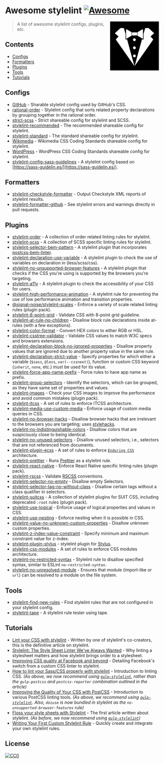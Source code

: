 <!--lint disable awesome-heading-->
# Awesome stylelint [![Awesome](https://awesome.re/badge.svg)](https://awesome.re)

[<img src="https://raw.githubusercontent.com/stylelint/stylelint/master/identity/stylelint-icon-white-512.png" width="160" align="right" alt="stylelint">](https://stylelint.io/)

> A list of awesome stylelint configs, plugins, etc.

## Contents

- [Configs](#configs)
- [Formatters](#formatters)
- [Plugins](#plugins)
- [Tools](#tools)
- [Tutorials](#tutorials)

## Configs

- [GitHub](https://github.com/primer/stylelint-config-primer) - Sharable stylelint config used by GitHub's CSS.
- [rational-order](https://github.com/constverum/stylelint-config-rational-order) - Stylelint config that sorts related property declarations by grouping together in the rational order.
- [strict-scss](https://github.com/wemake-services/wemake-frontend-styleguide/tree/master/packages/stylelint-config-scss) - Strict shareable config for stylelint and SCSS.
- [stylelint-recommended](https://github.com/stylelint/stylelint-config-recommended) - The recommended shareable config for stylelint.
- [stylelint-standard](https://github.com/stylelint/stylelint-config-standard) - The standard shareable config for stylelint.
- [Wikimedia](https://github.com/wikimedia/stylelint-config-wikimedia) - Wikimedia CSS Coding Standards shareable config for stylelint.
- [WordPress](https://github.com/WordPress-Coding-Standards/stylelint-config-wordpress) - WordPress CSS Coding Standards shareable config for stylelint.
- [stylelint-config-sass-guidelines](https://github.com/bjankord/stylelint-config-sass-guidelines) - A stylelint config based on [https://sass-guidelin.es/](https://sass-guidelin.es/).

## Formatters

- [stylelint-checkstyle-formatter](https://github.com/davidtheclark/stylelint-checkstyle-formatter) - Output Checkstyle XML reports of stylelint results.
- [stylelint-formatter-github](https://github.com/hipstersmoothie/stylelint-formatter-github) - See stylelint errors and warnings directly in pull requests.

## Plugins

- [stylelint-order](https://github.com/hudochenkov/stylelint-order) - A collection of order related linting rules for stylelint.
- [stylelint-scss](https://github.com/kristerkari/stylelint-scss) - A collection of SCSS specific linting rules for stylelint.
- [stylelint-selector-bem-pattern](https://github.com/davidtheclark/stylelint-selector-bem-pattern) - A stylelint plugin that incorporates [postcss-bem-linter](https://github.com/postcss/postcss-bem-linter).
- [stylelint-declaration-use-variable](https://github.com/sh-waqar/stylelint-declaration-use-variable) - A stylelint plugin to check the use of variables on declaration in (less/scss/css).
- [stylelint-no-unsupported-browser-features](https://github.com/ismay/stylelint-no-unsupported-browser-features) - A stylelint plugin that checks if the CSS you're using is supported by the browsers you're targeting.
- [stylelint-a11y](https://github.com/YozhikM/stylelint-a11y) - A stylelint plugin to check the accessibility of your CSS for users.
- [stylelint-high-performance-animation](https://github.com/kristerkari/stylelint-high-performance-animation) - A stylelint rule for preventing the use of low performance animation and transition properties.
- [@signal-noise/stylelint-scales](https://github.com/signal-noise/stylelint-scales) - Enforce a variety of scale related linting rules (plugin pack).
- [stylelint-8-point-grid](https://github.com/dcrtantuco/stylelint-8-point-grid) - Validate CSS with 8-point grid guideline.
- [stylelint-at-rule-no-children](https://github.com/adityavm/stylelint-at-rule-no-children) - Disallow block rule declarations inside at-rules (with a few exceptions).
- [stylelint-color-format](https://github.com/filipekiss/stylelint-color-format) - Convert HEX colors to either RGB or HSL.
- [stylelint-csstree-validator](https://github.com/csstree/stylelint-validator) - Validate CSS values to match W3C specs and browsers extensions.
- [stylelint-declaration-block-no-ignored-properties](https://github.com/kristerkari/stylelint-declaration-block-no-ignored-properties) - Disallow property values that are ignored due to another property value in the same rule.
- [stylelint-declaration-strict-value](https://github.com/AndyOGo/stylelint-declaration-strict-value) - Specify properties for which either a variable (`$sass`, `@less`, `var(--cssnext)`), function or custom CSS keyword (`inherit`, `none`, etc.) must be used for its value.
- [stylelint-force-app-name-prefix](https://github.com/SunHuawei/stylelint-force-app-name-prefix/) - Force rules to have app name as prefix.
- [stylelint-group-selectors](https://github.com/ssivanatarajan/stylelint-group-selectors) - Identify the selectors, which can be grouped, as they have same set of properties and values.
- [stylelint-images](https://github.com/ramasilveyra/stylelint-images) - Check your CSS images to improve the performance and avoid common mistakes (plugin pack).
- [stylelint-itcss](https://github.com/KamiKillertO/stylelint-itcss) - A set of rules to enforce ITCSS architecture.
- [stylelint-media-use-custom-media](https://github.com/csstools/stylelint-media-use-custom-media) - Enforce usage of custom media queries in CSS.
- [stylelint-no-browser-hacks](https://github.com/Slamdunk/stylelint-no-browser-hacks) - Disallow browser hacks that are irrelevant to the browsers you are targeting; uses [stylehacks](https://github.com/ben-eb/stylehacks).
- [stylelint-no-indistinguishable-colors](https://github.com/ierhyna/stylelint-no-indistinguishable-colors) - Disallow colors that are suspiciously close to being identical.
- [stylelint-no-unused-selectors](https://github.com/nodaguti/stylelint-no-unused-selectors) - Disallow unused selectors, i.e., selectors that are not referenced from documents.
- [stylelint-plugin-ecss](https://github.com/tyankatsu0105/stylelint-plugin-ecss) - A set of rules to enforce [`Enduring CSS`](http://ecss.io/) architecture.
- [stylelint-prettier](https://github.com/prettier/stylelint-prettier) - Runs [Prettier](https://prettier.io/) as a stylelint rule.
- [stylelint-react-native](https://github.com/kristerkari/stylelint-react-native) - Enforce React Native specific linting rules (plugin pack).
- [stylelint-rscss](https://github.com/rstacruz/stylelint-rscss) - Validate [RSCSS](http://rscss.io) conventions.
- [stylelint-selector-no-empty](https://github.com/ssivanatarajan/stylelint-selector-no-empty) - Disallow empty Selectors.
- [stylelint-selector-tag-no-without-class](https://github.com/Moxio/stylelint-selector-tag-no-without-class) - Disallow certain tags without a class qualifier in selectors.
- [stylelint-suitcss](https://github.com/suitcss/stylelint-suitcss) - A collection of stylelint plugins for SUIT CSS, including deprecated `:root` rules (plugin pack).
- [stylelint-use-logical](https://github.com/csstools/stylelint-use-logical) - Enforce usage of logical properties and values in CSS.
- [stylelint-use-nesting](https://github.com/csstools/stylelint-use-nesting) - Enforce nesting when it is possible in CSS.
- [stylelint-value-no-unknown-custom-properties](https://github.com/csstools/stylelint-value-no-unknown-custom-properties) - Disallow unknown custom properties.
- [stylelint-z-index-value-constraint](https://github.com/kristerkari/stylelint-z-index-value-constraint) - Specify minimum and maximum constraint value for z-index.
- [stylelint-plugin-stylus](https://github.com/ota-meshi/stylelint-plugin-stylus) - stylelint plugin for [Stylus](https://stylus-lang.com/).
- [stylelint-css-modules](https://github.com/juanca/stylelint-css-modules) - A set of rules to enforce CSS modules architecture.
- [stylelint-no-restricted-syntax](https://github.com/niksy/stylelint-no-restricted-syntax) - Stylelint rule to disallow specified syntax, similar to ESLint `no-restricted-syntax`.
- [stylelint-no-unresolved-module](https://github.com/niksy/stylelint-no-unresolved-module) - Ensures that module (import-like or `url`) can be resolved to a module on the file system.

## Tools

- [stylelint-find-new-rules](https://github.com/Donov4n/stylelint-find-new-rules) - Find stylelint rules that are not configured in your stylelint config.
- [stylelint-tape](https://www.npmjs.com/package/stylelint-tape) - A stylelint rule tester using tape.

## Tutorials

- [Lint your CSS with stylelint](https://css-tricks.com/stylelint/) - Written by one of stylelint's co-creators, this is the definitive article on stylelint.
- [Stylelint: The Style Sheet Linter We've Always Wanted](https://www.smashingmagazine.com/2016/05/stylelint-the-style-sheet-linter-weve-always-wanted/) - Why linting a stylesheet matters and how stylelint brings order to a stylesheet.
- [Improving CSS quality at Facebook and beyond](https://code.facebook.com/posts/879890885467584/improving-css-quality-at-facebook-and-beyond) - Detailing Facebook's switch from a custom CSS linter to stylelint.
- [How to lint your Sass/CSS properly with stylelint](http://www.creativenightly.com/2016/02/How-to-lint-your-css-with-stylelint/) - Introduction to linting CSS. *(As above, we now recommend using [`gulp-stylelint`](https://github.com/olegskl/gulp-stylelint), rather than the `gulp-postcss` and `postcss-reporter` combination outlined in the article)*
- [Improving the Quality of Your CSS with PostCSS](http://www.sitepoint.com/improving-the-quality-of-your-css-with-postcss/) - Introduction to various PostCSS linting tools. *(As above, we recommend using [`gulp-stylelint`](https://github.com/olegskl/gulp-stylelint). Also, `doiuse` is now bundled in stylelint as the `no-unsupported-browser-features` rule)*
- [Floss your style sheets with Stylelint](https://benfrain.com/floss-your-style-sheets-with-stylelint/) - The first article written about stylelint. *(As before, we now recommend using [`gulp-stylelint`](https://github.com/olegskl/gulp-stylelint))*
- [Writing Your First Custom Stylelint Rule](https://medium.com/swlh/writing-your-first-custom-stylelint-rule-a9620bb2fb73) - Quickly create and integrate your own stylelint rules.

## License

[![CC0](https://mirrors.creativecommons.org/presskit/buttons/88x31/svg/cc-zero.svg)](https://creativecommons.org/publicdomain/zero/1.0/)
